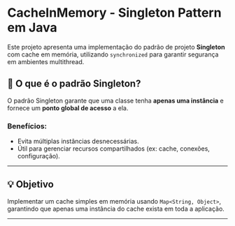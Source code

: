 # CacheInMemory - Singleton Pattern em Java

Este projeto apresenta uma implementação do padrão de projeto **Singleton** com cache em memória, utilizando `synchronized` para garantir segurança em ambientes multithread.

## 📌 O que é o padrão Singleton?

O padrão Singleton garante que uma classe tenha **apenas uma instância** e fornece um **ponto global de acesso** a ela.

### Benefícios:
- Evita múltiplas instâncias desnecessárias.
- Útil para gerenciar recursos compartilhados (ex: cache, conexões, configuração).

---

## 💡 Objetivo

Implementar um cache simples em memória usando `Map<String, Object>`, garantindo que apenas uma instância do cache exista em toda a aplicação.

---